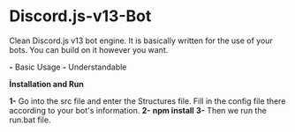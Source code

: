 # Discord.js-v13-Bot
Clean Discord.js v13 bot engine. It is basically written for the use of your bots. You can build on it however you want.

**-** Basic Usage
**-** Understandable

**İnstallation and Run**

**1-** Go into the src file and enter the Structures file. Fill in the config file there according to your bot's information.
**2-** **npm install**
**3-** Then we run the run.bat file.
